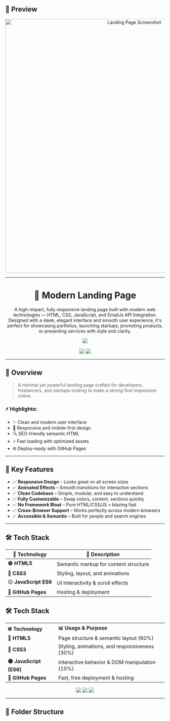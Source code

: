 ## 📸 Preview

<p align="center">
  <img src="assets/preview.png" alt="Landing Page Screenshot" width="800" />
</p>

---

<h1 align="center">🚀 Modern Landing Page</h1>

<p align="center">
  A high-impact, fully responsive landing page built with modern web technologies — HTML, CSS, JavaScript, and EmailJs API Integration.</br> Designed with a sleek, elegant interface and smooth user experience, it's perfect for showcasing portfolios, launching startups, promoting products, or presenting services with style and clarity.
</p>

<p align="center">
  <a href="https://shivammaurya2002.github.io/Landing-Page" target="_blank">
    <img src="https://img.shields.io/badge/Live-Demo-green?style=for-the-badge&logo=github">
  </a>
  <br><br>
  <img src="https://img.shields.io/github/languages/top/ShivamMaurya2002/Landing-Page?style=for-the-badge&color=blueviolet">
  <img src="https://img.shields.io/github/last-commit/ShivamMaurya2002/Landing-Page?style=for-the-badge&color=crimson">
  <br>
</p>

---

## 📖 Overview

> A minimal yet powerful landing page crafted for developers, freelancers, and startups looking to make a strong first impression online.

### ⚡ Highlights:
- ✨ Clean and modern user interface  
- 🎯 Responsive and mobile-first design  
- 🔍 SEO-friendly semantic HTML  
- ⚡ Fast loading with optimized assets  
- 🌐 Deploy-ready with GitHub Pages

---

## 🎯 Key Features

- ✅ **Responsive Design** – Looks great on all screen sizes  
- ✅ **Animated Effects** – Smooth transitions for interactive sections  
- ✅ **Clean Codebase** – Simple, modular, and easy to understand  
- ✅ **Fully Customizable** – Swap colors, content, sections quickly  
- ✅ **No Framework Bloat** – Pure HTML/CSS/JS = blazing fast  
- ✅ **Cross-Browser Support** – Works perfectly across modern browsers  
- ✅ **Accessible & Semantic** – Built for people and search engines

---

## 🛠 Tech Stack

| 🧩 Technology      | 🔧 Description                        |
|--------------------|---------------------------------------|
| 🟠 **HTML5**        | Semantic markup for content structure |
| 🔵 **CSS3**         | Styling, layout, and animations       |
| 🟡 **JavaScript ES6** | UI Interactivity & scroll effects     |
| 🚀 **GitHub Pages** | Hosting & deployment                  |


## 🛠 Tech Stack

<table>
  <tr>
    <th align="left">🌐 Technology</th>
    <th align="left">📊 Usage & Purpose</th>
  </tr>
  <tr>
    <td><strong>🔶 HTML5</strong></td>
    <td>Page structure & semantic layout (60%)</td>
  </tr>
  <tr>
    <td><strong>🔷 CSS3</strong></td>
    <td>Styling, animations, and responsiveness (30%)</td>
  </tr>
  <tr>
    <td><strong>🟡 JavaScript (ES6)</strong></td>
    <td>Interactive behavior & DOM manipulation (10%)</td>
  </tr>
  <tr>
    <td><strong>🚀 GitHub Pages</strong></td>
    <td>Fast, free deployment & hosting</td>
  </tr>
</table>

<p align="center">
  <img src="https://img.shields.io/badge/HTML-60%25-orange?style=for-the-badge">
  <img src="https://img.shields.io/badge/CSS-30%25-blue?style=for-the-badge">
  <img src="https://img.shields.io/badge/JavaScript-10%25-yellow?style=for-the-badge">
</p>


---

## 📁 Folder Structure

